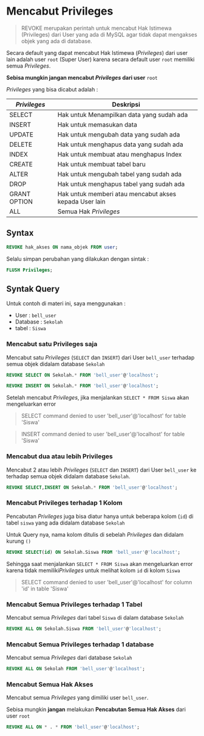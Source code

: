 # Mencabut Privileges

> REVOKE merupakan perintah untuk mencabut Hak Istimewa (Privileges) dari User yang ada di MySQL agar tidak dapat mengakses objek yang ada di database.

Secara default yang dapat mencabut Hak Istimewa (_Privileges_) dari user lain adalah user `root` (Super User) karena secara default user `root` memiliki semua _Privileges_.

**Sebisa mungkin jangan mencabut _Privileges_ dari user** `root`

_Privileges_ yang bisa dicabut adalah :

| _Privileges_ | Deskripsi                                              |
| ------------ | ------------------------------------------------------ |
| SELECT       | Hak untuk Menampilkan data yang sudah ada              |
| INSERT       | Hak untuk memasukan data                               |
| UPDATE       | Hak untuk mengubah data yang sudah ada                 |
| DELETE       | Hak untuk menghapus data yang sudah ada                |
| INDEX        | Hak untuk membuat atau menghapus Index                 |
| CREATE       | Hak untuk membuat tabel baru                           |
| ALTER        | Hak untuk mengubah tabel yang sudah ada                |
| DROP         | Hak untuk menghapus tabel yang sudah ada               |
| GRANT OPTION | Hak untuk memberi atau mencabut akses kepada User lain |
| ALL          | Semua Hak _Privileges_                                 |

## Syntax

```sql
REVOKE hak_akses ON nama_objek FROM user;
```

Selalu simpan perubahan yang dilakukan dengan sintak :

```sql
FLUSH Privileges;
```

## Syntak Query

Untuk contoh di materi ini, saya menggunakan :

- User : `bell_user`
- Database : `Sekolah`
- tabel : `Siswa`

### Mencabut satu Privileges saja

Mencabut satu _Privileges_ (`SELECT` dan `INSERT`) dari User `bell_user` terhadap semua objek didalam database `Sekolah`

```sql
REVOKE SELECT ON Sekolah.* FROM 'bell_user'@'localhost';

REVOKE INSERT ON Sekolah.* FROM 'bell_user'@'localhost';
```

Setelah mencabut _Privileges_, jika menjalankan `SELECT * FROM Siswa` akan mengeluarkan error

> SELECT command denied to user 'bell_user'@'localhost' for table 'Siswa'

> INSERT command denied to user 'bell_user'@'localhost' for table 'Siswa'

### Mencabut dua atau lebih Privileges

Mencabut 2 atau lebih _Privileges_ (`SELECT` dan `INSERT`) dari User `bell_user` ke terhadap semua objek didalam database `Sekolah`.

```sql
REVOKE SELECT,INSERT ON Sekolah.* FROM 'bell_user'@'localhost';
```

### Mencabut Privileges terhadap 1 Kolom

Pencabutan _Privileges_ juga bisa diatur hanya untuk beberapa kolom (`id`) di tabel `siswa` yang ada didalam database `Sekolah`

Untuk Query nya, nama kolom ditulis di sebelah _Privileges_ dan didalam kurung `()`

```sql
REVOKE SELECT(id) ON Sekolah.Siswa FROM 'bell_user'@'localhost';
```

Sehingga saat menjalankan `SELECT * FROM Siswa` akan mengeluarkan error karena tidak memiliki*Privileges* untuk melihat kolom `id` di kolom `Siswa`

> SELECT command denied to user 'bell_user'@'localhost' for column 'id' in table 'Siswa'

### Mencabut Semua Privileges terhadap 1 Tabel

Mencabut semua _Privileges_ dari tabel `Siswa` di dalam database `Sekolah`

```sql
REVOKE ALL ON Sekolah.Siswa FROM 'bell_user'@'localhost';
```

### Mencabut Semua Privileges terhadap 1 database

Mencabut semua _Privileges_ dari database `Sekolah`

```sql
REVOKE ALL ON Sekolah FROM 'bell_user'@'localhost';
```

### Mencabut Semua Hak Akses

Mencabut semua _Privileges_ yang dimiliki user `bell_user`.

Sebisa mungkin **jangan** melakukan **Pencabutan Semua Hak Akses** dari user `root`

```sql
REVOKE ALL ON * . * FROM 'bell_user'@'localhost';
```
